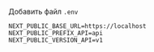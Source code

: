 Добавить файл `.env`

```env
NEXT_PUBLIC_BASE_URL=https://localhost
NEXT_PUBLIC_PREFIX_API=api
NEXT_PUBLIC_VERSION_API=v1
```
